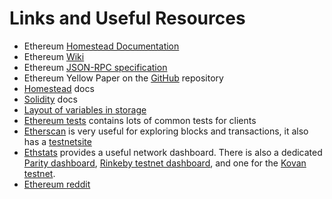 Links and Useful Resources
==========================

-   Ethereum [Homestead Documentation](https://ethereum-homestead.readthedocs.io/en/latest/)
-   Ethereum [Wiki](https://github.com/ethereum/wiki/wiki)
-   Ethereum [JSON-RPC specification](https://github.com/ethereum/wiki/wiki/JSON-RPC)
-   Ethereum Yellow Paper on the [GitHub](https://github.com/ethereum/yellowpaper) repository
-   [Homestead](https://ethereum-homestead.readthedocs.org/en/latest/) docs
-   [Solidity](http://solidity.readthedocs.io/en/develop/) docs
-   [Layout of variables in storage](http://solidity.readthedocs.io/en/latest/miscellaneous.html#layout-of-state-variables-in-storage)
-   [Ethereum tests](https://github.com/ethereum/tests) contains lots of common tests for clients
-   [Etherscan](https://etherscan.io) is very useful for exploring blocks and transactions, it also has a [testnetsite](https://testnet.etherscan.io)
-   [Ethstats](https://ethstats.net/) provides a useful network dashboard. There is also a dedicated [Parity dashboard](https://stats.parity.io/), [Rinkeby testnet dashboard](http://rinkeby.io/), and one for the [Kovan testnet](http://kovan-stats.parity.io/).
-   [Ethereum reddit](https://www.reddit.com/r/ethereum/)
